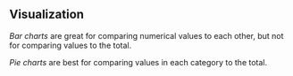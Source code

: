 ## Visualization

_Bar charts_ are great for comparing numerical values to each other, but not for comparing values to the total.

_Pie charts_ are best for comparing values in each category to the total.